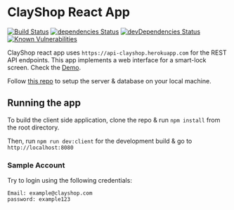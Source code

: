 # ClayShop React App

[![Build Status](https://travis-ci.org/kukiron/clayshop.svg?branch=master)](https://travis-ci.org/kukiron/clayshop) [![dependencies Status](https://david-dm.org/kukiron/clayshop/status.svg)](https://david-dm.org/kukiron/clayshop) [![devDependencies Status](https://david-dm.org/kukiron/clayshop/dev-status.svg)](https://david-dm.org/kukiron/clayshop?type=dev) [![Known Vulnerabilities](https://snyk.io/test/github/kukiron/clayshop/badge.svg?targetFile=package.json)](https://snyk.io/test/github/kukiron/clayshop?targetFile=package.json)

ClayShop react app uses `https://api-clayshop.herokuapp.com` for the REST API endpoints. This app implements a web interface for a smart-lock screen. Check the [Demo](https://clayshop.herokuapp.com).

Follow [this repo](https://github.com/kukiron/rest-api-server) to setup the server & database on your local machine.

## Running the app

To build the client side application, clone the repo & run `npm install` from the root directory.

Then, run `npm run dev:client` for the development build & go to `http://localhost:8080`

### Sample Account

Try to login using the following credentials:

```shell
Email: example@clayshop.com
password: example123
```
